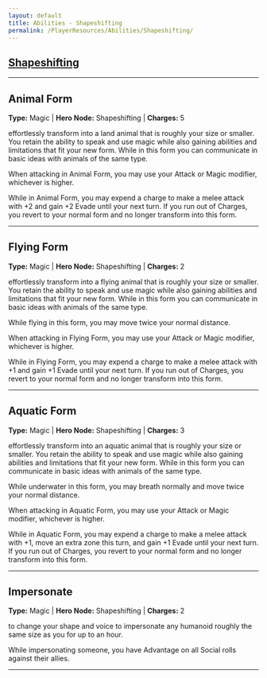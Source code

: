 ```yaml
---
layout: default
title: Abilities - Shapeshifting
permalink: /PlayerResources/Abilities/Shapeshifting/
---
```

## [Shapeshifting](#Shapeshifting)

------------------------------------------------
## Animal Form
**Type:** Magic
 | **Hero Node:** Shapeshifting
 | **Charges:** 5

effortlessly transform into a land animal that is roughly your size or smaller. You retain the ability to speak and use magic while also gaining abilities and limitations that fit your new form. While in this form you can communicate in basic ideas with animals of the same type.

When attacking in Animal Form, you may use your Attack or Magic modifier, whichever is higher.

While in Animal Form, you may expend a charge to make a melee attack with +2 and gain +2 Evade until your next turn. If you run out of Charges, you revert to your normal form and  no longer transform into this form.

------------------------------------------------
## Flying Form
**Type:** Magic
 | **Hero Node:** Shapeshifting
 | **Charges:** 2

effortlessly transform into a flying animal that is roughly your size or smaller. You retain the ability to speak and use magic while also gaining abilities and limitations that fit your new form. While in this form you can communicate in basic ideas with animals of the same type.

While flying in this form, you may move twice your normal distance.

When attacking in Flying Form, you may use your Attack or Magic modifier, whichever is higher.

While in Flying Form, you may expend a charge to make a melee attack with +1 and gain +1 Evade until your next turn. If you run out of Charges, you revert to your normal form and  no longer transform into this form.

------------------------------------------------
## Aquatic Form
**Type:** Magic
 | **Hero Node:** Shapeshifting
 | **Charges:** 3

effortlessly transform into an aquatic animal that is roughly your size or smaller. You retain the ability to speak and use magic while also gaining abilities and limitations that fit your new form. While in this form you can communicate in basic ideas with animals of the same type.

While underwater in this form,  you may breath normally and move twice your normal distance.

When attacking in Aquatic Form, you may use your Attack or Magic modifier, whichever is higher.

While in Aquatic Form, you may expend a charge to make a melee attack with +1, move an extra zone this turn, and gain +1 Evade until your next turn. If you run out of Charges, you revert to your normal form and  no longer transform into this form.

------------------------------------------------
## Impersonate
**Type:** Magic
 | **Hero Node:** Shapeshifting
 | **Charges:** 2

 to change your shape and voice to impersonate any humanoid roughly the same size as you for up to an hour.

While impersonating someone, you have Advantage on all Social rolls against their allies.

------------------------------------------------
